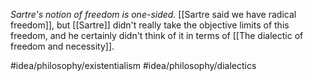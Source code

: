 *Sartre's notion of freedom is one-sided.* [[Sartre said we have radical freedom]], but [[Sartre]] didn't really take the objective limits of this freedom, and he certainly didn't think of it in terms of [[The dialectic of freedom and necessity]]. 

#idea/philosophy/existentialism 
#idea/philosophy/dialectics 